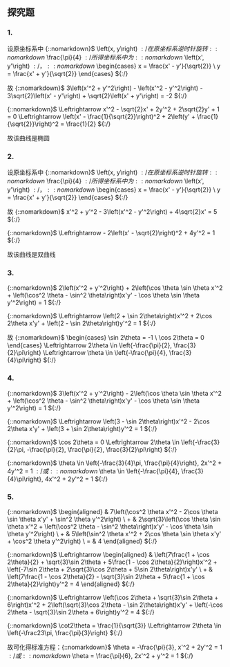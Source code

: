 ## 探究题

### 1.

设原坐标系中 {::nomarkdown}$ \left(x, y\right) ${:/} 在原坐标系逆时针旋转 {::nomarkdown}$ \frac{\pi}{4} ${:/} 所得坐标系中为 {::nomarkdown}$ \left(x', y'\right) ${:/}，{::nomarkdown}$ \begin{cases} x = \frac{x' - y'}{\sqrt{2}} \\ y = \frac{x' + y'}{\sqrt{2}} \end{cases} ${:/}

故 {::nomarkdown}$ 3\left(x'^2 + y'^2\right) - \left(x'^2 - y'^2\right) - 3\sqrt{2}\left(x' - y'\right) + \sqrt{2}\left(x' + y'\right) = -2 ${:/}

{::nomarkdown}$ \Leftrightarrow x'^2 - \sqrt{2}x' + 2y'^2 + 2\sqrt{2}y' + 1 = 0 \Leftrightarrow \left(x' - \frac{1}{\sqrt{2}}\right)^2 + 2\left(y' + \frac{1}{\sqrt{2}}\right)^2 = \frac{1}{2} ${:/}

故该曲线是椭圆

### 2.

设原坐标系中 {::nomarkdown}$ \left(x, y\right) ${:/} 在原坐标系逆时针旋转 {::nomarkdown}$ \frac{\pi}{4} ${:/} 所得坐标系中为 {::nomarkdown}$ \left(x', y'\right) ${:/}，{::nomarkdown}$ \begin{cases} x = \frac{x' - y'}{\sqrt{2}} \\ y = \frac{x' + y'}{\sqrt{2}} \end{cases} ${:/}

故 {::nomarkdown}$ x'^2 + y'^2 - 3\left(x'^2 - y'^2\right) + 4\sqrt{2}x' = 5 ${:/}

{::nomarkdown}$ \Leftrightarrow - 2\left(x' - \sqrt{2}\right)^2 + 4y'^2 = 1 ${:/}

故该曲线是双曲线

### 3.

{::nomarkdown}$ 2\left(x'^2 + y'^2\right) + 2\left(\cos \theta \sin \theta x'^2 + \left(\cos^2 \theta - \sin^2 \theta\right)x'y' - \cos \theta \sin \theta y'^2\right) = 1 ${:/}

{::nomarkdown}$ \Leftrightarrow \left(2 + \sin 2\theta\right)x'^2 + 2\cos 2\theta x'y' + \left(2 - \sin 2\theta\right)y'^2 = 1 ${:/}

故 {::nomarkdown}$ \begin{cases} \sin 2\theta = -1 \\ \cos 2\theta = 0 \end{cases} \Leftrightarrow 2\theta \in \left\{-\frac{\pi}{2}, \frac{3}{2}\pi\right\} \Leftrightarrow \theta \in \left\{-\frac{\pi}{4}, \frac{3}{4}\pi\right\} ${:/}

### 4.

{::nomarkdown}$ 3\left(x'^2 + y'^2\right) - 2\left(\cos \theta \sin \theta x'^2 + \left(\cos^2 \theta - \sin^2 \theta\right)x'y' - \cos \theta \sin \theta y'^2\right) = 1 ${:/}

{::nomarkdown}$ \Leftrightarrow \left(3 - \sin 2\theta\right)x'^2 - 2\cos 2\theta x'y' + \left(3 + \sin 2\theta\right)y'^2 = 1 ${:/}

{::nomarkdown}$ \cos 2\theta = 0 \Leftrightarrow 2\theta \in \left\{-\frac{3}{2}\pi, -\frac{\pi}{2}, \frac{\pi}{2}, \frac{3}{2}\pi\right\} ${:/}

{::nomarkdown}$ \theta \in \left\{-\frac{3}{4}\pi, \frac{\pi}{4}\right\}, 2x'^2 + 4y'^2 = 1 ${:/} 或 {::nomarkdown}$ \theta \in \left\{-\frac{\pi}{4}, \frac{3}{4}\pi\right\}, 4x'^2 + 2y'^2 = 1 ${:/}

### 5.

{::nomarkdown}$ \begin{aligned} & 7\left(\cos^2 \theta x'^2 - 2\cos \theta \sin \theta x'y' + \sin^2 \theta y'^2\right) \\ + & 2\sqrt{3}\left(\cos \theta \sin \theta x'^2 + \left(\cos^2 \theta - \sin^2 \theta\right)x'y' - \cos \theta \sin \theta y'^2\right) \\ + & 5\left(\sin^2 \theta x'^2 + 2\cos \theta \sin \theta x'y' + \cos^2 \theta y'^2\right) \\ = & 4 \end{aligned} ${:/}

{::nomarkdown}$ \Leftrightarrow \begin{aligned} & \left(7\frac{1 + \cos 2\theta}{2} + \sqrt{3}\sin 2\theta + 5\frac{1 - \cos 2\theta}{2}\right)x'^2 + \left(-7\sin 2\theta + 2\sqrt{3}\cos 2\theta + 5\sin 2\theta\right)x'y' \\ + & \left(7\frac{1 - \cos 2\theta}{2} - \sqrt{3}\sin 2\theta + 5\frac{1 + \cos 2\theta}{2}\right)y'^2 = 4 \end{aligned} ${:/}

{::nomarkdown}$ \Leftrightarrow \left(\cos 2\theta + \sqrt{3}\sin 2\theta + 6\right)x'^2 + 2\left(\sqrt{3}\cos 2\theta - \sin 2\theta\right)x'y' + \left(-\cos 2\theta - \sqrt{3}\sin 2\theta + 6\right)y'^2 = 4 ${:/}

{::nomarkdown}$ \cot2\theta = \frac{1}{\sqrt{3}} \Leftrightarrow 2\theta \in \left\{-\frac23\pi, \frac{\pi}{3}\right\} ${:/}

故可化得标准方程：{::nomarkdown}$ \theta = -\frac{\pi}{3}, x'^2 + 2y'^2 = 1 ${:/} 或 {::nomarkdown}$ \theta = \frac{\pi}{6}, 2x'^2 + y'^2 = 1 ${:/}

